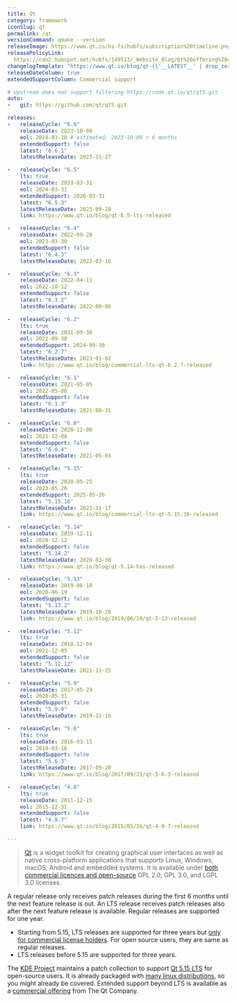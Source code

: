 ```yaml
---
title: Qt
category: framework
iconSlug: qt
permalink: /qt
versionCommand: qmake --version
releaseImage: https://www.qt.io/hs-fs/hubfs/subscription%20timeline.png
releasePolicyLink:
  https://cdn2.hubspot.net/hubfs/149513/_Website_Blog/Qt%20offering%20change%20FAQ-2020-01-27.pdf
changelogTemplate: "https://www.qt.io/blog/qt-{{'__LATEST__' | drop_zero_patch}}-released"
releaseDateColumn: true
extendedSupportColumn: Commercial support

# Upstream does not support filtering https://code.qt.io/qt/qt5.git
auto:
-   git: https://github.com/qt/qt5.git

releases:
-   releaseCycle: "6.6"
    releaseDate: 2023-10-09
    eol: 2024-03-10 # estimated, 2023-10-09 + 6 months
    extendedSupport: false
    latest: "6.6.1"
    latestReleaseDate: 2023-11-27

-   releaseCycle: "6.5"
    lts: true
    releaseDate: 2023-03-31
    eol: 2024-03-31
    extendedSupport: 2026-03-31
    latest: "6.5.3"
    latestReleaseDate: 2023-09-28
    link: https://www.qt.io/blog/qt-6.5-lts-released

-   releaseCycle: "6.4"
    releaseDate: 2022-09-28
    eol: 2023-03-30
    extendedSupport: false
    latest: "6.4.3"
    latestReleaseDate: 2023-03-16

-   releaseCycle: "6.3"
    releaseDate: 2022-04-11
    eol: 2022-10-12
    extendedSupport: false
    latest: "6.3.2"
    latestReleaseDate: 2022-09-08

-   releaseCycle: "6.2"
    lts: true
    releaseDate: 2021-09-30
    eol: 2022-09-30
    extendedSupport: 2024-09-30
    latest: "6.2.7"
    latestReleaseDate: 2023-01-02
    link: https://www.qt.io/blog/commercial-lts-qt-6.2.7-released

-   releaseCycle: "6.1"
    releaseDate: 2021-05-05
    eol: 2022-05-06
    extendedSupport: false
    latest: "6.1.3"
    latestReleaseDate: 2021-08-31

-   releaseCycle: "6.0"
    releaseDate: 2020-12-08
    eol: 2021-12-08
    extendedSupport: false
    latest: "6.0.4"
    latestReleaseDate: 2021-05-03

-   releaseCycle: "5.15"
    lts: true
    releaseDate: 2020-05-25
    eol: 2023-05-26
    extendedSupport: 2025-05-26
    latest: "5.15.16"
    latestReleaseDate: 2023-11-17
    link: https://www.qt.io/blog/commercial-lts-qt-5.15.16-released

-   releaseCycle: "5.14"
    releaseDate: 2019-12-11
    eol: 2020-12-12
    extendedSupport: false
    latest: "5.14.2"
    latestReleaseDate: 2020-03-30
    link: https://www.qt.io/blog/qt-5.14-has-released

-   releaseCycle: "5.13"
    releaseDate: 2019-06-18
    eol: 2020-06-19
    extendedSupport: false
    latest: "5.13.2"
    latestReleaseDate: 2019-10-28
    link: https://www.qt.io/blog/2019/06/19/qt-5-13-released

-   releaseCycle: "5.12"
    lts: true
    releaseDate: 2018-12-04
    eol: 2021-12-05
    extendedSupport: false
    latest: "5.12.12"
    latestReleaseDate: 2021-11-25

-   releaseCycle: "5.9"
    releaseDate: 2017-05-29
    eol: 2020-05-31
    extendedSupport: false
    latest: "5.9.9"
    latestReleaseDate: 2019-12-16

-   releaseCycle: "5.6"
    lts: true
    releaseDate: 2016-03-15
    eol: 2019-03-16
    extendedSupport: false
    latest: "5.6.3"
    latestReleaseDate: 2017-09-20
    link: https://www.qt.io/blog/2017/09/21/qt-5-6-3-released

-   releaseCycle: "4.8"
    lts: true
    releaseDate: 2011-12-15
    eol: 2015-12-31
    extendedSupport: false
    latest: "4.8.7"
    link: https://www.qt.io/blog/2015/05/26/qt-4-8-7-released

---
```


> [Qt](https://www.qt.io/) is a widget toolkit for creating graphical user interfaces as well as
> native cross-platform applications that supports Linux, Windows, macOS, Android and embedded
> systems. It is available under
> [both commercial licences and open-source](https://www.qt.io/licensing/ "Licensing page on the Qt Website")
> GPL 2.0, GPL 3.0, and LGPL 3.0 licenses.

A regular release only receives patch releases during the first 6 months until the next feature
release is out. An LTS release receives patch releases also after the next feature release is
available. Regular releases are supported for one year.

- Starting from 5.15, LTS releases are supported for three years but [only for commercial license
  holders](https://www.qt.io/blog/qt-offering-changes-2020 "Qt offering changes 2020").
  For open source users, they are same as regular releases.
- LTS releases before 5.15 are supported for three years.

The [KDE Project](https://kde.org/) maintains a patch collection to support
[Qt 5.15 LTS](https://community.kde.org/Qt5PatchCollection) for open-source users. It is already
packaged with [many linux distributions](https://repology.org/project/qt/badges), so you might
already be covered. Extended support beyond LTS is available as a
[commercial offering](https://www.qt.io/qt-support/) from The Qt Company.
